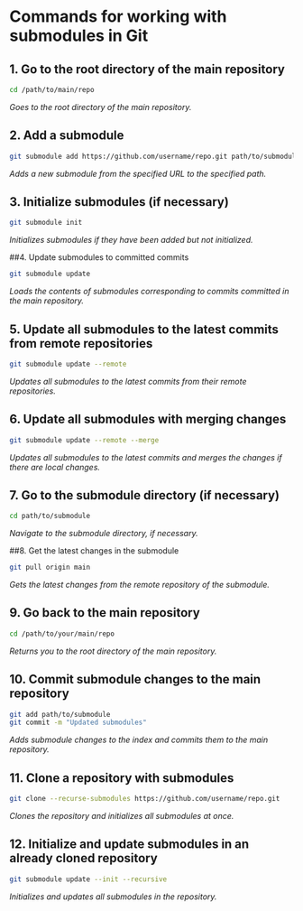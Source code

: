 # Commands for working with submodules in Git

## 1. Go to the root directory of the main repository
```bash
cd /path/to/main/repo
```
*Goes to the root directory of the main repository.*

## 2. Add a submodule
```bash
git submodule add https://github.com/username/repo.git path/to/submodule
```
*Adds a new submodule from the specified URL to the specified path.*

## 3. Initialize submodules (if necessary)
```bash
git submodule init
```
*Initializes submodules if they have been added but not initialized.*

##4. Update submodules to committed commits
```bash
git submodule update
```
*Loads the contents of submodules corresponding to commits committed in the main repository.*

## 5. Update all submodules to the latest commits from remote repositories
```bash
git submodule update --remote
```
*Updates all submodules to the latest commits from their remote repositories.*

## 6. Update all submodules with merging changes
```bash
git submodule update --remote --merge
```
*Updates all submodules to the latest commits and merges the changes if there are local changes.*

## 7. Go to the submodule directory (if necessary)
```bash
cd path/to/submodule
```
*Navigate to the submodule directory, if necessary.*

##8. Get the latest changes in the submodule
```bash
git pull origin main
```
*Gets the latest changes from the remote repository of the submodule.*

## 9. Go back to the main repository
```bash
cd /path/to/your/main/repo
```
*Returns you to the root directory of the main repository.*

## 10. Commit submodule changes to the main repository
```bash
git add path/to/submodule
git commit -m "Updated submodules"
```
*Adds submodule changes to the index and commits them to the main repository.*

## 11. Clone a repository with submodules
```bash
git clone --recurse-submodules https://github.com/username/repo.git
```
*Clones the repository and initializes all submodules at once.*

## 12. Initialize and update submodules in an already cloned repository
```bash
git submodule update --init --recursive
```
*Initializes and updates all submodules in the repository.*